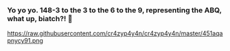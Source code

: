 ### Yo yo yo. 148-3 to the 3 to the 6 to the 9, representing the ABQ, what up, biatch?! 👋

https://raw.githubusercontent.com/cr4zyp4y4n/cr4zyp4y4n/master/451aqapnycy91.png
<!--
**cr4zyp4y4n/cr4zyp4y4n** is a ✨ _special_ ✨ repository because its `README.md` (this file) appears on your GitHub profile.

Here are some ideas to get you started:

- 🔭 I’m currently working on ...
- 🌱 I’m currently learning ...
- 👯 I’m looking to collaborate on ...
- 🤔 I’m looking for help with ...
- 💬 Ask me about ...
- 📫 How to reach me: ...
- 😄 Pronouns: ...
- ⚡ Fun fact: ...
-->
